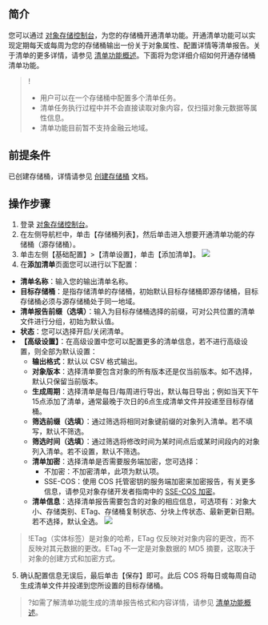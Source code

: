 ## 简介

您可以通过 [对象存储控制台](https://console.cloud.tencent.com/cos5)，为您的存储桶开通清单功能。开通清单功能可以实现定期每天或每周为您的存储桶输出一份关于对象属性、配置详情等清单报告。关于清单的更多详情，请参见 [清单功能概述](https://intl.cloud.tencent.com/document/product/436/30622)。下面将为您详细介绍如何开通存储桶清单功能。

> !
>- 用户可以在一个存储桶中配置多个清单任务。
>- 清单任务执行过程中并不会直接读取对象内容，仅扫描对象元数据等属性信息。
>- 清单功能目前暂不支持金融云地域。

## 前提条件

已创建存储桶，详情请参见 [创建存储桶](https://intl.cloud.tencent.com/document/product/436/13309) 文档。

## 操作步骤

1. 登录 [对象存储控制台](https://console.cloud.tencent.com/cos5)。
2. 在左侧导航栏中，单击【存储桶列表】，然后单击进入想要开通清单功能的存储桶（源存储桶）。
3. 单击左侧【基础配置】>【清单设置】，单击【添加清单】。
   ![](https://main.qcloudimg.com/raw/73aa7b3f19389dfdd42d4066e6437329.png)
4. 在**添加清单**页面您可以进行以下配置：
  - **清单名称**：输入您的输出清单名称。
  - **目标存储桶**：是指存储清单的存储桶，初始默认目标存储桶即源存储桶，目标存储桶必须与源存储桶处于同一地域。
 - **清单报告前缀（选填）**：输入为目标存储桶选择的前缀，可对公共位置的清单文件进行分组，初始为默认值。
 - **状态**：您可以选择开启/关闭清单。
 - **【高级设置】**：在高级设置中您可以配置更多的清单信息，若不进行高级设置，则全部为默认设置：
   - **输出格式**：默认以 CSV 格式输出。
   - **对象版本**：选择清单要包含对象的所有版本还是仅当前版本。如不选择，默认只保留当前版本。
   - **生成周期**：选择清单是每日/每周进行导出，默认每日导出；例如当天下午15点添加了清单，通常最晚于次日的6点生成清单文件并投递至目标存储桶。
   - **筛选前缀（选填）**：通过筛选将相同对象键前缀的对象列入清单。若不填写，默认不筛选。
   - **筛选时间（选填）**：通过筛选将修改时间为某时间点后或某时间段内的对象列入清单。若不设置，默认不筛选。
   - **清单加密**：选择清单是否需要服务端加密，您可选择：
     - 不加密：不加密清单，此项为默认项。
     - SSE-COS：使用 COS 托管密钥的服务端加密来加密报告，有关更多信息，请参见对象存储开发者指南中的 [SSE-COS 加密](https://intl.cloud.tencent.com/document/product/436/18145)。
   - **清单信息**：选择清单报告需要包含的对象的相应信息，可选项有：对象大小、存储类别、ETag、存储桶复制状态、分块上传状态、最新更新日期。若不选择，默认全选。
     ![](https://main.qcloudimg.com/raw/a219e0eb29661c254f0a70f094cf1ae0.png)

> !ETag（实体标签）是对象的哈希，ETag 仅反映对对象内容的更改，而不反映对其元数据的更改。ETag 不一定是对象数据的 MD5 摘要，这取决于对象的创建方式和加密方式。

5. 确认配置信息无误后，最后单击【保存】即可。此后 COS 将每日或每周自动生成清单文件并投递到您所设置的目标存储桶。
>?如需了解清单功能生成的清单报告格式和内容详情，请参见 [清单功能概述](https://intl.cloud.tencent.com/document/product/436/30622)。
